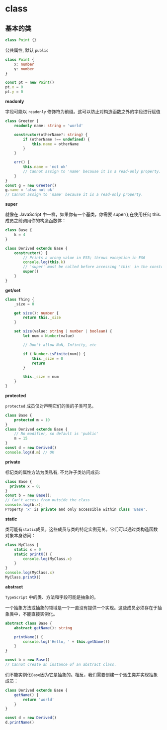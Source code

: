 # class

## 基本的类

```typescript
class Point {}
```

公共属性, 默认 `public`

```typescript
class Point {
	x: number
	y: number
}

const pt = new Point()
pt.x = 0
pt.y = 0
```

**readonly**

字段可能以 `readonly` 修饰符为前缀。这可以防止对构造函数之外的字段进行赋值

```typescript
class Greeter {
	readonly name: string = 'world'

	constructor(otherName?: string) {
		if (otherName !== undefined) {
			this.name = otherName
		}
	}

	err() {
		this.name = 'not ok'
		// Cannot assign to 'name' because it is a read-only property.
	}
}
const g = new Greeter()
g.name = 'also not ok'
// Cannot assign to 'name' because it is a read-only property.
```

**super**

就像在 JavaScript 中一样，如果你有一个基类，你需要 super();在使用任何 this.成员之前调用你的构造函数体：

```typescript
class Base {
	k = 4
}

class Derived extends Base {
	constructor() {
		// Prints a wrong value in ES5; throws exception in ES6
		console.log(this.k)
		// 'super' must be called before accessing 'this' in the constructor of a derived class.
		super()
	}
}
```

**get/set**

```typescript
class Thing {
	_size = 0

	get size(): number {
		return this._size
	}

	set size(value: string | number | boolean) {
		let num = Number(value)

		// Don't allow NaN, Infinity, etc

		if (!Number.isFinite(num)) {
			this._size = 0
			return
		}

		this._size = num
	}
}
```

**protected**

`protected` 成员仅对声明它们的类的子类可见。

```typescript
class Base {
	protected m = 10
}
class Derived extends Base {
	// No modifier, so default is 'public'
	m = 15
}
const d = new Derived()
console.log(d.m) // OK
```

**private**

标记类的属性方法为类私有, 不允许子类访问成员:

```typescript
class Base {
  private x = 0;
}
const b = new Base();
// Can't access from outside the class
console.log(b.x);
Property 'x' is private and only accessible within class 'Base'.
```

**static**

类可能有`static`成员。这些成员与类的特定实例无关。它们可以通过类构造函数对象本身访问：

```typescript
class MyClass {
	static x = 0
	static printX() {
		console.log(MyClass.x)
	}
}
console.log(MyClass.x)
MyClass.printX()
```

**abstract**

`TypeScript` 中的类、方法和字段可能是抽象的。

一个抽象方法或抽象的领域是一个一直没有提供一个实现。这些成员必须存在于抽象类中，不能直接实例化。

```typescript
abstract class Base {
	abstract getName(): string

	printName() {
		console.log('Hello, ' + this.getName())
	}
}

const b = new Base()
// Cannot create an instance of an abstract class.
```

们不能实例化`Base`因为它是抽象的。相反，我们需要创建一个派生类并实现抽象成员：

```typescript
class Derived extends Base {
	getName() {
		return 'world'
	}
}

const d = new Derived()
d.printName()
```
